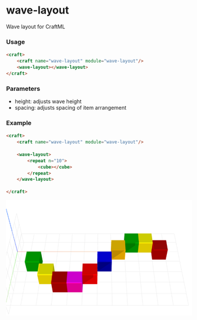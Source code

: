 # wave-layout
Wave layout for CraftML

### Usage
```html
<craft>
    <craft name="wave-layout" module="wave-layout"/>
    <wave-layout></wave-layout>
</craft>
```

### Parameters
- height: adjusts wave height
- spacing: adjusts spacing of item arrangement

### Example
```html
<craft>
    <craft name="wave-layout" module="wave-layout"/>
    
    <wave-layout>
        <repeat n="10">
            <cube></cube>
        </repeat>
    </wave-layout> 

</craft>
```

![example](example.png)
